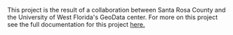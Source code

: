
This project is the result of a collaboration between Santa Rosa County and the University of West Florida's GeoData center. 
For more on this project see the full documentation for this project [here.](https://github.com/UWFGeoDataCenter/src/blob/master/Documentation/DataSynchronization_Instructions.pdf)

